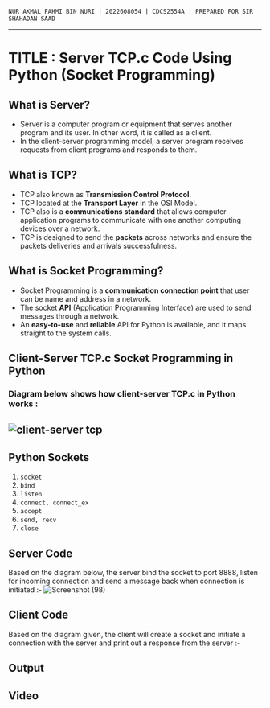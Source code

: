 `NUR AKMAL FAHMI BIN NURI | 2022608054 | CDCS2554A | PREPARED FOR SIR SHAHADAN SAAD`
___
# TITLE : Server TCP.c Code Using Python (Socket Programming)
## What is Server?
* Server is a computer program or equipment that serves another program and its user. In other word, it is called as a client.
* In the client-server programming model, a server program receives requests from client programs and responds to them.

## What is TCP?
* TCP also known as **Transmission Control Protocol**.
* TCP located at the **Transport Layer** in the OSI Model.
* TCP also is a **communications standard** that allows computer application programs to communicate with one another computing devices over a network.
* TCP is designed to send the **packets** across networks and ensure the packets deliveries and arrivals successfulness.

## What is Socket Programming?
* Socket Programming is a **communication connection point** that user can be name and address in a network.
* The socket **API** (Application Programming Interface) are used to send messages through a network.
* An **easy-to-use** and **reliable** API for Python is available, and it maps straight to the system calls.

## Client-Server TCP.c Socket Programming in Python
### Diagram below shows how client-server TCP.c in Python works :
## ![client-server tcp](https://github.com/addff/2403-ITT440/assets/166005313/15cb3331-8bf6-4aa6-91e3-54908721e603)

## Python Sockets
1. `socket`
2. `bind`
3. `listen`
4. `connect, connect_ex`
5. `accept`
6. `send, recv`
7. `close`

## Server Code
Based on the diagram below, the server bind the socket to port 8888, listen for incoming connection and send a message back when connection is initiated :-
![Screenshot (98)](https://github.com/addff/2403-ITT440/assets/166005313/1004017e-397f-4d30-b02b-9435fca94da2)

## Client Code
Based on the diagram given, the client will create a socket and initiate a connection with the server and print out a response from the server :-
## Output
## Video
